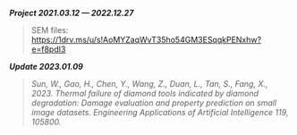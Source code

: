 ***Project 2021.03.12 — 2022.12.27***

> SEM files: https://1drv.ms/u/s!AoMYZaqWvT35ho54GM3ESqqkPENxhw?e=f8pdI3

***Update 2023.01.09***

> *Sun, W., Gao, H., Chen, Y., Wang, Z., Duan, L., Tan, S., Fang, X., 2023. Thermal failure of diamond tools indicated by diamond degradation: Damage evaluation and property prediction on small image datasets. Engineering Applications of Artificial Intelligence 119, 105800.*
